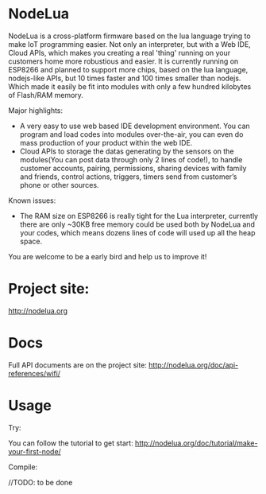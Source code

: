 NodeLua
=====================

NodeLua is a cross-platform firmware based on the lua language trying to make IoT programming easier. Not only an interpreter, but with a Web IDE, Cloud APIs, which makes you creating a real 'thing' running on your customers home more robustious and easier. It is currently running on ESP8266 and planned to support more chips, based on the lua language, nodejs-like APIs, but 10 times faster and 100 times smaller than nodejs. Which made it easily be fit into modules with only a few hundred kilobytes of Flash/RAM memory.

Major highlights:

* A very easy to use web based IDE development environment. You can program and load codes into modules over-the-air, you can even do mass production of your product within the web IDE.
* Cloud APIs to storage the datas generating by the sensors on the modules(You can post data through only 2 lines of code!), to handle customer accounts, pairing, permissions, sharing devices with family and friends, control actions, triggers, timers send from customer’s phone or other sources.

Known issues:

* The RAM size on ESP8266 is really tight for the Lua interpreter, currently there are only ~30KB free memory could be used both by NodeLua and your codes, which means dozens lines of code will used up all the heap space.

You are welcome to be a early bird and help us to improve it!


Project site:
===
http://nodelua.org

Docs
===
Full API documents are on the project site: http://nodelua.org/doc/api-references/wifi/

Usage
===
Try:

You can follow the tutorial to get start: http://nodelua.org/doc/tutorial/make-your-first-node/

Compile:

//TODO: to be done
